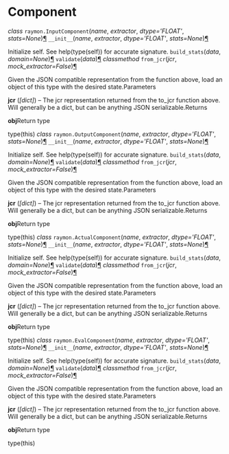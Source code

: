 # Component

 _class_ `raymon.InputComponent`\(_name_, _extractor_, _dtype='FLOAT'_, _stats=None_\)[¶](component.md#raymon.InputComponent) `__init__`\(_name_, _extractor_, _dtype='FLOAT'_, _stats=None_\)[¶](component.md#raymon.InputComponent.__init__)

Initialize self. See help\(type\(self\)\) for accurate signature. `build_stats`\(_data_, _domain=None_\)[¶](component.md#raymon.InputComponent.build_stats) `validate`\(_data_\)[¶](component.md#raymon.InputComponent.validate) _classmethod_ `from_jcr`\(_jcr_, _mock\_extractor=False_\)[¶](component.md#raymon.InputComponent.from_jcr)

Given the JSON compatible representation from the function above, load an object of this type with the desired state.Parameters

**jcr** \(_\[dict\]_\) – The jcr representation returned from the to\_jcr function above. Will generally be a dict, but can be anything JSON serializable.Returns

**obj**Return type

type\(this\) _class_ `raymon.OutputComponent`\(_name_, _extractor_, _dtype='FLOAT'_, _stats=None_\)[¶](component.md#raymon.OutputComponent) `__init__`\(_name_, _extractor_, _dtype='FLOAT'_, _stats=None_\)[¶](component.md#raymon.OutputComponent.__init__)

Initialize self. See help\(type\(self\)\) for accurate signature. `build_stats`\(_data_, _domain=None_\)[¶](component.md#raymon.OutputComponent.build_stats) `validate`\(_data_\)[¶](component.md#raymon.OutputComponent.validate) _classmethod_ `from_jcr`\(_jcr_, _mock\_extractor=False_\)[¶](component.md#raymon.OutputComponent.from_jcr)

Given the JSON compatible representation from the function above, load an object of this type with the desired state.Parameters

**jcr** \(_\[dict\]_\) – The jcr representation returned from the to\_jcr function above. Will generally be a dict, but can be anything JSON serializable.Returns

**obj**Return type

type\(this\) _class_ `raymon.ActualComponent`\(_name_, _extractor_, _dtype='FLOAT'_, _stats=None_\)[¶](component.md#raymon.ActualComponent) `__init__`\(_name_, _extractor_, _dtype='FLOAT'_, _stats=None_\)[¶](component.md#raymon.ActualComponent.__init__)

Initialize self. See help\(type\(self\)\) for accurate signature. `build_stats`\(_data_, _domain=None_\)[¶](component.md#raymon.ActualComponent.build_stats) `validate`\(_data_\)[¶](component.md#raymon.ActualComponent.validate) _classmethod_ `from_jcr`\(_jcr_, _mock\_extractor=False_\)[¶](component.md#raymon.ActualComponent.from_jcr)

Given the JSON compatible representation from the function above, load an object of this type with the desired state.Parameters

**jcr** \(_\[dict\]_\) – The jcr representation returned from the to\_jcr function above. Will generally be a dict, but can be anything JSON serializable.Returns

**obj**Return type

type\(this\) _class_ `raymon.EvalComponent`\(_name_, _extractor_, _dtype='FLOAT'_, _stats=None_\)[¶](component.md#raymon.EvalComponent) `__init__`\(_name_, _extractor_, _dtype='FLOAT'_, _stats=None_\)[¶](component.md#raymon.EvalComponent.__init__)

Initialize self. See help\(type\(self\)\) for accurate signature. `build_stats`\(_data_, _domain=None_\)[¶](component.md#raymon.EvalComponent.build_stats) `validate`\(_data_\)[¶](component.md#raymon.EvalComponent.validate) _classmethod_ `from_jcr`\(_jcr_, _mock\_extractor=False_\)[¶](component.md#raymon.EvalComponent.from_jcr)

Given the JSON compatible representation from the function above, load an object of this type with the desired state.Parameters

**jcr** \(_\[dict\]_\) – The jcr representation returned from the to\_jcr function above. Will generally be a dict, but can be anything JSON serializable.Returns

**obj**Return type

type\(this\)

